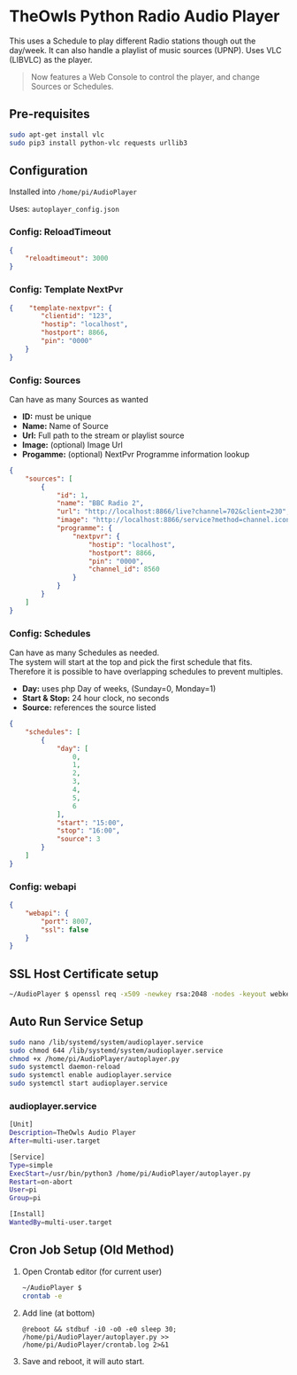 # TheOwls Python Radio Audio Player

This uses a Schedule to play different Radio stations though out the day/week.
It can also handle a playlist of music sources (UPNP).
Uses VLC (LIBVLC) as the player.

> Now features a Web Console to control the player, and change Sources or Schedules.

## Pre-requisites

``` bash
sudo apt-get install vlc
sudo pip3 install python-vlc requests urllib3
```

## Configuration

Installed into `/home/pi/AudioPlayer`

Uses: `autoplayer_config.json`

### Config: ReloadTimeout

```json
{
    "reloadtimeout": 3000
}
```

### Config: Template NextPvr

```json
{    "template-nextpvr": {
        "clientid": "123",
        "hostip": "localhost",
        "hostport": 8866,
        "pin": "0000"
    }
}
```

### Config: Sources

Can have as many Sources as wanted

- **ID:** must be unique
- **Name:** Name of Source
- **Url:** Full path to the stream or playlist source
- **Image:** (optional) Image Url
- **Progamme:** (optional) NextPvr Programme information lookup

```json
{
    "sources": [
        {
            "id": 1,
            "name": "BBC Radio 2",
            "url": "http://localhost:8866/live?channel=702&client=230",
            "image": "http://localhost:8866/service?method=channel.icon&channel_id=8560",
            "programme": {
                "nextpvr": {
                    "hostip": "localhost",
                    "hostport": 8866,
                    "pin": "0000",
                    "channel_id": 8560
                }
            }
        }
    ]
}
```

### Config: Schedules

Can have as many Schedules as needed.  
The system will start at the top and pick the first schedule that fits.  
Therefore it is possible to have overlapping schedules to prevent multiples.  

- **Day:** uses php Day of weeks, (Sunday=0, Monday=1)
- **Start & Stop:** 24 hour clock, no seconds
- **Source:** references the source listed

```json
{
    "schedules": [
        {
            "day": [
                0,
                1,
                2,
                3,
                4,
                5,
                6
            ],
            "start": "15:00",
            "stop": "16:00",
            "source": 3
        }
    ]
}
```

### Config: webapi

```json
{
    "webapi": {
        "port": 8007,
        "ssl": false
    }
}
```

## SSL Host Certificate setup

```bash
~/AudioPlayer $ openssl req -x509 -newkey rsa:2048 -nodes -keyout webkey.pem -out webcert.pem -days 365
```

## Auto Run Service Setup

```bash
sudo nano /lib/systemd/system/audioplayer.service
sudo chmod 644 /lib/systemd/system/audioplayer.service
chmod +x /home/pi/AudioPlayer/autoplayer.py
sudo systemctl daemon-reload
sudo systemctl enable audioplayer.service
sudo systemctl start audioplayer.service
```

### audioplayer.service

```bash
[Unit]
Description=TheOwls Audio Player
After=multi-user.target

[Service]
Type=simple
ExecStart=/usr/bin/python3 /home/pi/AudioPlayer/autoplayer.py
Restart=on-abort
User=pi
Group=pi

[Install]
WantedBy=multi-user.target
```

## Cron Job Setup (Old Method)

1. Open Crontab editor (for current user)

    ```bash
    ~/AudioPlayer $
    crontab -e
    ```

2. Add line (at bottom)

    ```text
    @reboot && stdbuf -i0 -o0 -e0 sleep 30; /home/pi/AudioPlayer/autoplayer.py >> /home/pi/AudioPlayer/crontab.log 2>&1
    ```

3. Save and reboot, it will auto start.
